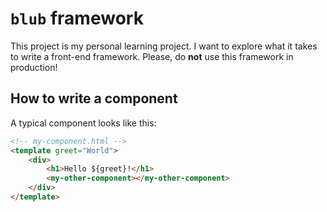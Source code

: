 # `blub` framework

This project is my personal learning project. I want to explore what it takes to
write a front-end framework. Please, do **not** use this framework in production!

## How to write a component

A typical component looks like this:

```html
<!-- my-component.html -->
<template greet="World">
    <div>
        <h1>Hello ${greet}!</h1>
        <my-other-component></my-other-component>
    </div>
</template>
```
